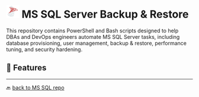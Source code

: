#  <img src="../../Assets/pics/icons8-microsoft-sql-server-48.svg" width="35"> MS SQL Server Backup & Restore

This repository contains PowerShell and Bash scripts designed to help DBAs and DevOps engineers automate MS SQL Server tasks, including database provisioning, user management, backup & restore, performance tuning, and security hardening.

## 🚀 Features

---

🔙 [back to MS SQL repo](../)
